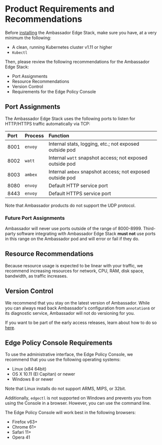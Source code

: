 # Product Requirements and Recommendations

Before [installing](../install) the Ambassador Edge Stack, make sure you have, at a very minimum the following:

* A clean, running Kubernetes cluster v1.11 or higher
* `Kubectl`

Then, please review the following recommendations for the Ambassador Edge Stack:

* Port Assignments
* Resource Recommendations
* Version Control
* Requirements for the Edge Policy Console

## Port Assignments

The Ambassador Edge Stack uses the following ports to listen for HTTP/HTTPS traffic automatically via TCP: 

| Port | Process | Function |
| :--- | :------ | :------- |
| 8001 | `envoy` | Internal stats, logging, etc.; not exposed outside pod |
| 8002 | `watt`  | Internal `watt` snapshot access; not exposed outside pod |
| 8003 | `ambex` | Internal `ambex` snapshot access; not exposed outside pod |
| 8080 | `envoy` | Default HTTP service port |
| 8443 | `envoy` | Default HTTPS service port |

Note that Ambassador products do not support the UDP protocol.

### Future Port Assignments

Ambassador will never use ports outside of the range of 8000-8999. Third-party software integrating with Ambassador Edge Stack **must not** use ports in this range on the Ambassador pod and will error or fail if they do.

## Resource Recommendations

Because resource usage is expected to be linear with your traffic, we recommend increasing resources for network, CPU, RAM, disk space, bandwidth, as traffic increases.

## Version Control

We recommend that you stay on the latest version of Ambassador. While you can always read back Ambassador's configuration from `annotation`s or its diagnostic service, Ambassador will not do versioning for you.

If you want to be part of the early access releases, learn about how to do so [here](../early-access).

## Edge Policy Console Requirements

To use the administrative interface, the Edge Policy Console, we recommend that you use the following operating systems:

* Linux (x84 64bit)
* OS X 10.11 (El Capitan) or newer
* Windows 8 or newer

Note that Linux installs do not support ARMS, MIPS, or 32bit.

Additionally, `edgectl` is not supported on Windows and prevents you from using the Console in a browser. However, you can use the command line.

The Edge Policy Console will work best in the following browsers:

* Firefox v63+
* Chrome 61+
* Safari 11+
* Opera 41
